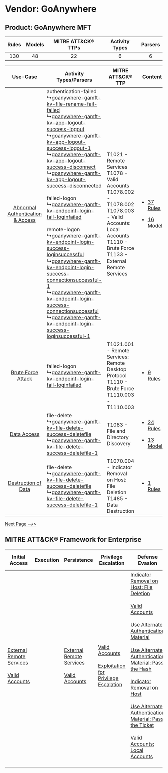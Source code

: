 Vendor: GoAnywhere
==================
Product: GoAnywhere MFT
-----------------------
| Rules | Models | MITRE ATT&CK® TTPs | Activity Types | Parsers |
|:-----:|:------:|:------------------:|:--------------:|:-------:|
|  130  |   48   |         22         |       6        |    6    |

|    Use-Case    | Activity Types/Parsers    | MITRE ATT&CK® TTP    | Content    |
|:----:| ---- | ---- | ---- |
| [Abnormal Authentication & Access](../../../UseCases/uc_abnormal_authentication_&_access.md) |  authentication-failed<br> ↳[goanywhere-gamft-kv-file-rename-fail-failed](Ps/pC_goanywheregamftkvfilerenamefailfailed.md)<br> ↳[goanywhere-gamft-kv-app-logout-success-logout](Ps/pC_goanywheregamftkvapplogoutsuccesslogout.md)<br> ↳[goanywhere-gamft-kv-app-logout-success-logout-1](Ps/pC_goanywheregamftkvapplogoutsuccesslogout1.md)<br> ↳[goanywhere-gamft-kv-app-logout-success-disconnect](Ps/pC_goanywheregamftkvapplogoutsuccessdisconnect.md)<br> ↳[goanywhere-gamft-kv-app-logout-success-disconnected](Ps/pC_goanywheregamftkvapplogoutsuccessdisconnected.md)<br><br> failed-logon<br> ↳[goanywhere-gamft-kv-endpoint-login-fail-loginfailed](Ps/pC_goanywheregamftkvendpointloginfailloginfailed.md)<br><br> remote-logon<br> ↳[goanywhere-gamft-kv-endpoint-login-success-loginsuccessful](Ps/pC_goanywheregamftkvendpointloginsuccessloginsuccessful.md)<br> ↳[goanywhere-gamft-kv-endpoint-login-success-connectionsuccessful-1](Ps/pC_goanywheregamftkvendpointloginsuccessconnectionsuccessful1.md)<br> ↳[goanywhere-gamft-kv-endpoint-login-success-connectionsuccessful](Ps/pC_goanywheregamftkvendpointloginsuccessconnectionsuccessful.md)<br> ↳[goanywhere-gamft-kv-endpoint-login-success-loginsuccessful-1](Ps/pC_goanywheregamftkvendpointloginsuccessloginsuccessful1.md)<br> | T1021 - Remote Services<br>T1078 - Valid Accounts<br>T1078.002 - T1078.002<br>T1078.003 - Valid Accounts: Local Accounts<br>T1110 - Brute Force<br>T1133 - External Remote Services<br> | [<ul><li>37 Rules</li></ul><ul><li>16 Models</li></ul>](RM/r_m_goanywhere_goanywhere_mft_Abnormal_Authentication_&_Access.md) |
|    [Brute Force Attack](../../../UseCases/uc_brute_force_attack.md)    |  failed-logon<br> ↳[goanywhere-gamft-kv-endpoint-login-fail-loginfailed](Ps/pC_goanywheregamftkvendpointloginfailloginfailed.md)<br>    | T1021.001 - Remote Services: Remote Desktop Protocol<br>T1110 - Brute Force<br>T1110.003 - T1110.003<br>    | [<ul><li>9 Rules</li></ul>](RM/r_m_goanywhere_goanywhere_mft_Brute_Force_Attack.md)    |
|    [Data Access](../../../UseCases/uc_data_access.md)    |  file-delete<br> ↳[goanywhere-gamft-kv-file-delete-success-deletefile](Ps/pC_goanywheregamftkvfiledeletesuccessdeletefile.md)<br> ↳[goanywhere-gamft-kv-file-delete-success-deletefile-1](Ps/pC_goanywheregamftkvfiledeletesuccessdeletefile1.md)<br>    | T1083 - File and Directory Discovery<br>    | [<ul><li>24 Rules</li></ul><ul><li>13 Models</li></ul>](RM/r_m_goanywhere_goanywhere_mft_Data_Access.md)    |
|    [Destruction of Data](../../../UseCases/uc_destruction_of_data.md)    |  file-delete<br> ↳[goanywhere-gamft-kv-file-delete-success-deletefile](Ps/pC_goanywheregamftkvfiledeletesuccessdeletefile.md)<br> ↳[goanywhere-gamft-kv-file-delete-success-deletefile-1](Ps/pC_goanywheregamftkvfiledeletesuccessdeletefile1.md)<br>    | T1070.004 - Indicator Removal on Host: File Deletion<br>T1485 - Data Destruction<br>    | [<ul><li>1 Rules</li></ul>](RM/r_m_goanywhere_goanywhere_mft_Destruction_of_Data.md)    |
[Next Page -->>](2_ds_goanywhere_goanywhere_mft.md)

MITRE ATT&CK® Framework for Enterprise
--------------------------------------
| Initial Access                                                                                                                                   | Execution | Persistence                                                                                                                                      | Privilege Escalation                                                                                                                                          | Defense Evasion                                                                                                                                                                                                                                                                                                                                                                                                                                                                                                                                                                                                                                                 | Credential Access                                                                                                                                                                                                                                                                                                                                | Discovery                                                                                                                                                     | Lateral Movement                                                                                                                                                                                                                                                                                                                                    | Collection | Command and Control                                                                                                                       | Exfiltration | Impact                                                                |
| ------------------------------------------------------------------------------------------------------------------------------------------------ | --------- | ------------------------------------------------------------------------------------------------------------------------------------------------ | ------------------------------------------------------------------------------------------------------------------------------------------------------------- | --------------------------------------------------------------------------------------------------------------------------------------------------------------------------------------------------------------------------------------------------------------------------------------------------------------------------------------------------------------------------------------------------------------------------------------------------------------------------------------------------------------------------------------------------------------------------------------------------------------------------------------------------------------- | ------------------------------------------------------------------------------------------------------------------------------------------------------------------------------------------------------------------------------------------------------------------------------------------------------------------------------------------------ | ------------------------------------------------------------------------------------------------------------------------------------------------------------- | --------------------------------------------------------------------------------------------------------------------------------------------------------------------------------------------------------------------------------------------------------------------------------------------------------------------------------------------------- | ---------- | ----------------------------------------------------------------------------------------------------------------------------------------- | ------------ | --------------------------------------------------------------------- |
| [External Remote Services](https://attack.mitre.org/techniques/T1133)<br><br>[Valid Accounts](https://attack.mitre.org/techniques/T1078)<br><br> |           | [External Remote Services](https://attack.mitre.org/techniques/T1133)<br><br>[Valid Accounts](https://attack.mitre.org/techniques/T1078)<br><br> | [Valid Accounts](https://attack.mitre.org/techniques/T1078)<br><br>[Exploitation for Privilege Escalation](https://attack.mitre.org/techniques/T1068)<br><br> | [Indicator Removal on Host: File Deletion](https://attack.mitre.org/techniques/T1070/004)<br><br>[Valid Accounts](https://attack.mitre.org/techniques/T1078)<br><br>[Use Alternate Authentication Material](https://attack.mitre.org/techniques/T1550)<br><br>[Use Alternate Authentication Material: Pass the Hash](https://attack.mitre.org/techniques/T1550/002)<br><br>[Indicator Removal on Host](https://attack.mitre.org/techniques/T1070)<br><br>[Use Alternate Authentication Material: Pass the Ticket](https://attack.mitre.org/techniques/T1550/003)<br><br>[Valid Accounts: Local Accounts](https://attack.mitre.org/techniques/T1078/003)<br><br> | [Brute Force](https://attack.mitre.org/techniques/T1110)<br><br>[Steal or Forge Kerberos Tickets](https://attack.mitre.org/techniques/T1558)<br><br>[Credentials from Password Stores](https://attack.mitre.org/techniques/T1555)<br><br>[Steal or Forge Kerberos Tickets: Kerberoasting](https://attack.mitre.org/techniques/T1558/003)<br><br> | [File and Directory Discovery](https://attack.mitre.org/techniques/T1083)<br><br>[Remote System Discovery](https://attack.mitre.org/techniques/T1018)<br><br> | [Exploitation of Remote Services](https://attack.mitre.org/techniques/T1210)<br><br>[Remote Services](https://attack.mitre.org/techniques/T1021)<br><br>[Use Alternate Authentication Material](https://attack.mitre.org/techniques/T1550)<br><br>[Remote Services: Remote Desktop Protocol](https://attack.mitre.org/techniques/T1021/001)<br><br> |            | [Proxy: Multi-hop Proxy](https://attack.mitre.org/techniques/T1090/003)<br><br>[Proxy](https://attack.mitre.org/techniques/T1090)<br><br> |              | [Data Destruction](https://attack.mitre.org/techniques/T1485)<br><br> |